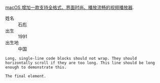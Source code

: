 
[macOS 增加一款支持全格式、界面时尚、播放流畅的视频播放器](1).

<dl>
<dt>姓名</dt>
<dd>石彪</dd>
<dt>出生</dt>
<dd>1991</dd>
<dt>出生地</dt>
<dd>中国</dd>
</dl>

```
Long, single-line code blocks should not wrap. They should horizontally scroll if they are too long. This line should be long enough to demonstrate this.
```

```
The final element.
```
